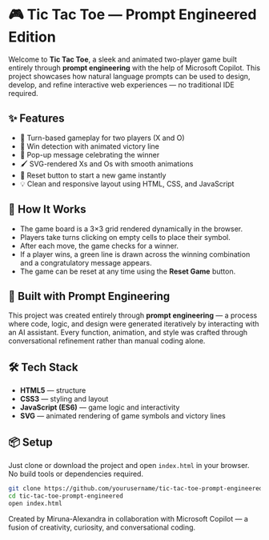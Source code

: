 # 🎮 Tic Tac Toe — Prompt Engineered Edition

Welcome to **Tic Tac Toe**, a sleek and animated two-player game built entirely through **prompt engineering** with the help of Microsoft Copilot. This project showcases how natural language prompts can be used to design, develop, and refine interactive web experiences — no traditional IDE required.

## ✨ Features

- 🔄 Turn-based gameplay for two players (X and O)
- 🎯 Win detection with animated victory line
- 🎉 Pop-up message celebrating the winner
- 🖌️ SVG-rendered Xs and Os with smooth animations
- 🔁 Reset button to start a new game instantly
- 💡 Clean and responsive layout using HTML, CSS, and JavaScript

## 🚀 How It Works

- The game board is a 3×3 grid rendered dynamically in the browser.
- Players take turns clicking on empty cells to place their symbol.
- After each move, the game checks for a winner.
- If a player wins, a green line is drawn across the winning combination and a congratulatory message appears.
- The game can be reset at any time using the **Reset Game** button.

## 🧠 Built with Prompt Engineering

This project was created entirely through **prompt engineering** — a process where code, logic, and design were generated iteratively by interacting with an AI assistant. Every function, animation, and style was crafted through conversational refinement rather than manual coding alone.

## 🛠 Tech Stack

- **HTML5** — structure
- **CSS3** — styling and layout
- **JavaScript (ES6)** — game logic and interactivity
- **SVG** — animated rendering of game symbols and victory lines

## 📦 Setup

Just clone or download the project and open `index.html` in your browser. No build tools or dependencies required.

```bash
git clone https://github.com/yourusername/tic-tac-toe-prompt-engineered.git
cd tic-tac-toe-prompt-engineered
open index.html
```

Created by Miruna-Alexandra in collaboration with Microsoft Copilot — a fusion of creativity, curiosity, and conversational coding.

